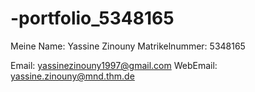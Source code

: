 # -portfolio_5348165

Meine Name: Yassine Zinouny 
Matrikelnummer: 5348165

Email: yassinezinouny1997@gmail.com
WebEmail: yassine.zinouny@mnd.thm.de


